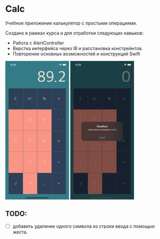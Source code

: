 # Calc

Учебное приложение калькулятор с простыми операциями.

Создано в рамках курса и для отработки следующих навыков:
- Работа с AlertController
- Верстка интерфейса через IB и расстановка констрейнтов. 
- Повторение основных возможностей и конструкций Swift


<p float="left">
    <img src="assets/calc-example.png" alt="drawing" width="200" />
    <img src="assets/calc-example1.png" alt="drawing" width="200" />
</p>


## TODO:
- [ ] добавить удаление одного символа из строки ввода с помощью жеста.
